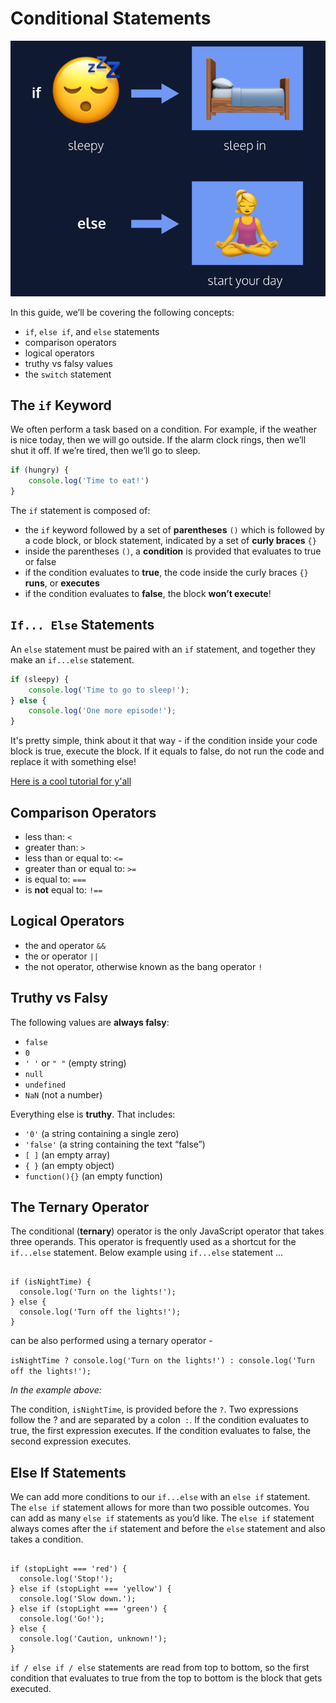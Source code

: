 # Conditional Statements
![](cond.png)

In this guide, we’ll be covering the following concepts:
* `if`, `else if`, and `else` statements
* comparison operators
* logical operators
* truthy vs falsy values
* the `switch` statement

## The `if` Keyword
We often perform a task based on a condition. For example, if the weather is nice today, then we will go outside. If the alarm clock rings, then we’ll shut it off. If we’re tired, then we’ll go to sleep.

```js
if (hungry) {
    console.log('Time to eat!')
}
```

The `if` statement is composed of:
* the `if` keyword followed by a set of **parentheses** `()` which is followed by a code block, or block statement, indicated by a set of **curly braces** `{}`
* inside the parentheses `()`, a **condition** is provided that evaluates to true or false
* if the condition evaluates to **true**, the code inside the curly braces `{}` **runs**, or **executes**
* if the condition evaluates to **false**, the block **won’t execute**!

## `If... Else` Statements
An `else` statement must be paired with an `if` statement, and together they make an `if...else` statement.

```js
if (sleepy) {
    console.log('Time to go to sleep!');
} else {
    console.log('One more episode!');
}
```
 It's pretty simple, think about it that way - if the condition inside your code block is true, execute the block. If it equals to false, do not run the code and replace it with something else!

 [Here is a cool tutorial for y'all](https://youtu.be/N4V0FZASK60)

 ## Comparison Operators
* less than: ``<``
* greater than: ``>``
* less than or equal to: ``<=``
* greater than or equal to: ``>=``
* is equal to: ``===``
* is **not** equal to: ``!==``

## Logical Operators
* the and operator ``&&``
* the or operator ``||``
* the not operator, otherwise known as the bang operator ``!``

## Truthy vs Falsy
The following values are **always falsy**:

* ``false``
* ``0``
* ``' '`` or ``" "`` (empty string)
* ``null``
* ``undefined``
* ``NaN`` (not a number)

Everything else is **truthy**. That includes:

* ``'0'`` (a string containing a single zero)
* ``'false'`` (a string containing the text “false”)
* ``[ ]`` (an empty array)
* ``{ }`` (an empty object)
* ``function(){}`` (an empty function)

## The Ternary Operator
The conditional (**ternary**) operator is the only JavaScript operator that takes three operands. This operator is frequently used as a shortcut for the `if...else` statement.
Below example using `if...else` statement ...

```let isNightTime = true;

if (isNightTime) {
  console.log('Turn on the lights!');
} else {
  console.log('Turn off the lights!');
}
```

  can be also performed using a ternary operator -

```isNightTime ? console.log('Turn on the lights!') : console.log('Turn off the lights!');```

_In the example above:_

The condition, ``isNightTime``, is provided before the ``?``.
Two expressions follow the ? and are separated by a colon`` :``.
If the condition evaluates to true, the first expression executes.
If the condition evaluates to false, the second expression executes.


## Else If Statements
We can add more conditions to our ``if...else`` with an ``else if`` statement. The ``else if`` statement allows for more than two possible outcomes. You can add as many ``else if`` statements as you’d like.
The ``else if`` statement always comes after the ``if`` statement and before the ``else`` statement and also takes a condition. 

```let stopLight = 'yellow';

if (stopLight === 'red') {
  console.log('Stop!');
} else if (stopLight === 'yellow') {
  console.log('Slow down.');
} else if (stopLight === 'green') {
  console.log('Go!');
} else {
  console.log('Caution, unknown!');
}
```
``if / else if / else`` statements are read from top to bottom, so the first condition that evaluates to true from the top to bottom is the block that gets executed.





 




